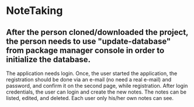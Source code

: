 # NoteTaking

After the person cloned/downloaded the project, the person needs to use "update-database" from package manager console in order to initialize the database.
-----

The application needs login. Once, the user started the application, the registration should be done via an e-mail (no need a real e-mail) and password, and confirm it on the second page, while registration.
After login credentials, the user can login and create the new notes.
The notes can be listed, edited, and deleted.
Each user only his/her own notes can see.
